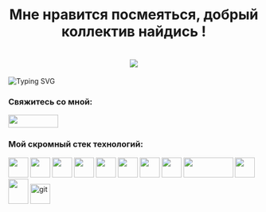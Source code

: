 <h1 align="center">Мне нравится посмеяться, добрый коллектив найдись !</h1>
<h1 align="center"><img src="https://i.gifer.com/origin/45/45f92e6ce617073d35152225fdcb8644_w200.webp" /></h1>

<img src="https://readme-typing-svg.herokuapp.com?font=Fira+Code&duration=2000&pause=1000&multiline=true&width=1100&height=130&separator=%3C&lines=%D0%9A%D1%80%D0%BE%D0%BC%D0%B5+%D1%83%D1%87%D0%B5%D0%B1%D0%BD%D1%8B%D1%85+%D0%BF%D1%80%D0%BE%D0%B5%D0%BA%D1%82%D0%BE%D0%B2+%D0%B8%D0%BC%D0%B5%D1%8E+%D0%BE%D0%BF%D1%8B%D1%82+%D0%B2+%D1%80%D0%B0%D0%B7%D1%80%D0%B0%D0%B1%D0%BE%D1%82%D0%BA%D0%B5+%D0%B8+%D0%B8%D1%81%D0%BF%D0%BE%D0%BB%D1%8C%D0%B7%D0%BE%D0%B2%D0%B0%D0%BD%D0%B8%D0%B8+%D1%82%D0%B5%D1%85%D0%BD%D0%BE%D0%BB%D0%BE%D0%B3%D0%B8%D0%B9%3A%3C-+Puppeteer%3A+%D0%B0%D0%B2%D1%82%D0%BE%D0%BC%D0%B0%D1%82%D0%B8%D0%B7%D0%B0%D1%86%D0%B8%D1%8F+Chrome+%D0%B8+%D0%B2%D0%B5%D0%B1-%D1%81%D0%BA%D1%80%D0%B0%D0%BF%D0%B8%D0%BD%D0%B3.+%D0%9D%D0%B0%D0%BF%D0%B8%D1%81%D0%B0%D0%BD%D0%BE+%D0%BD%D0%B5%D1%81%D0%BA%D0%BE%D0%BB%D1%8C%D0%BA%D0%BE+%D0%BF%D0%B0%D1%80%D1%81%D0%B5%D1%80%D0%BE%D0%B2;%3C-+%D0%A7%D0%B0%D1%82-%D0%B1%D0%BE%D1%82%D1%8B+%D0%B2+%D0%BC%D0%B5%D1%81%D1%81%D0%B5%D0%BD%D0%B4%D0%B6%D0%B5%D1%80%D0%B0%D1%85+WhatsApp+%26+Telegram;%3C-+Desktop+%D0%BF%D1%80%D0%B8%D0%BB%D0%BE%D0%B6%D0%B5%D0%BD%D0%B8%D0%B5+%D0%BD%D0%B0+Electron+JS+%D0%B4%D0%BB%D1%8F+%D0%BC%D0%B0%D1%81%D1%81%D0%BE%D0%B2%D0%BE%D0%B9+%D1%80%D0%B0%D1%81%D1%81%D1%8B%D0%BB%D0%BA%D0%B8+email;%3C-+%D0%92%D0%B5%D1%80%D1%81%D1%82%D0%BA%D0%B0+email+%D0%BF%D0%B8%D1%81%D0%B5%D0%BC+%D0%BD%D0%B0+%D1%84%D1%80%D0%B5%D0%B9%D0%BC%D0%B2%D0%BE%D1%80%D0%BA%D0%B5+MJML;%3C+" alt="Typing SVG" />

<h3 align="left">Свяжитесь со мной:</h3>
<p align="left">
<a href="https://t.me/irkut127" target="_blank"><img align="center" src="https://cdn.icon-icons.com/icons2/2530/PNG/512/telegram_button_icon_151837.png" alt="" height="26" width="100" /></a>
</p>

<h3 align="left">Мой скромный стек технологий:</h3>
<p align="left"> 
<a href="https://www.adobe.com/ru/products/xd.html" target="_blank"><img src="https://cdn.jsdelivr.net/gh/devicons/devicon/icons/xd/xd-plain.svg" width="40" height="40"/></a> 
<a href="https://www.figma.com/" target="_blank"><img src="https://cdn.jsdelivr.net/gh/devicons/devicon/icons/figma/figma-original.svg" width="40" height="40"/></a>
<a href="https://www.w3.org/html/" target="_blank"><img src="https://cdn.jsdelivr.net/gh/devicons/devicon/icons/html5/html5-plain.svg" width="40" height="40"/></a>  
<a href="https://www.w3schools.com/css/" target="_blank"><img src="https://cdn.jsdelivr.net/gh/devicons/devicon/icons/css3/css3-plain.svg" width="40" height="40"/></a>
<a href="#" target="_blank"><img src="https://cdn.jsdelivr.net/gh/devicons/devicon/icons/javascript/javascript-plain.svg" width="40" height="40"/></a>
<a href="#" target="_blank"><img src="https://cdn.jsdelivr.net/gh/devicons/devicon/icons/npm/npm-original-wordmark.svg" width="40" height="40"/></a>
<a href="#" target="_blank"><img src="https://cdn.jsdelivr.net/gh/devicons/devicon/icons/react/react-original-wordmark.svg" width="40" height="40"/></a>
<a href="#" target="_blank"><img src="https://cdn.jsdelivr.net/gh/devicons/devicon/icons/nodejs/nodejs-original.svg" width="40" height="40"/></a>
<a href="#" target="_blank"><img src="https://documentation.mjml.io/images/logo.png" width="100" height="40"/></a>
<a href="#" target="_blank"><img src="https://cdn.icon-icons.com/icons2/1381/PNG/512/electron_94377.png" width="40" height="40"/></a>
<a href="#" target="_blank"><img src="https://whatthelogo.com/storage/logos/puppeteer-274952.webp" width="40" height="50"/></a>
<a href="https://git-scm.com/" target="_blank"><img src="https://www.vectorlogo.zone/logos/git-scm/git-scm-icon.svg" alt="git" width="40" height="40"/></a>
</p>
